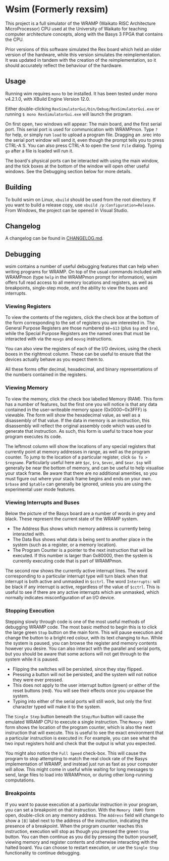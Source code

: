 # Wsim (Formerly rexsim)

This project is a full simulator of the WRAMP (Waikato RISC Architecture
MicroProcessor) CPU used at the University of Waikato for teaching computer
architecture concepts, along with the Basys 3 FPGA that contains the CPU.

Prior versions of this software simulated the Rex board which held an older
version of the hardware, while this version simulates the reimplementation.
It was updated in tandem with the creation of the reimplementation, so it
should accurately reflect the behaviour of the hardware.

## Usage

Running wim requires `mono` to be installed.
It has been tested under mono v4.2.1.0, with XBuild Engine Version 12.0.

Either double-clicking `RexSimulatorGui/bin/Debug/RexSimulatorGui.exe` or
running `$ mono RexSimulatorGui.exe` will launch the program.

On first open, two windows will appear: The main board, and the first serial
port. This serial port is used for communication with WRAMPmon. Type `?` for
help, or simply run `load` to upload a program file. Dragging an .srec into the
serial port window will send it, even though the prompt tells you to press
CTRL-A S. You can also press CTRL-A to open the `Send File` dialog. Typing `go`
after a file is loaded will run it.

The board's physical ports can be interacted with using the main window, and
the tick boxes at the bottom of the window will open other useful windows. See
the Debugging section below for more details.

## Building

To build wsim on Linux, `xbuild` should be used from the root directory. If
you want to build a release copy, use `xbuild /p:Configuration=Release`.
From Windows, the project can be opened in Visual Studio.

## Changelog

A changelog can be found in [CHANGELOG.md](CHANGELOG.md).

## Debugging

wsim contains a number of useful debugging features that can help when writing
programs for WRAMP. On top of the usual commands included with WRAMPmon (type
`help` in the WRAMPmon prompt for information), wsim offers full read access to
all memory locations and registers, as well as breakpoints, single-step mode,
and the ability to view the buses and interrupts.

### Viewing Registers

To view the contents of the registers, click the check box at the bottom of the
form corresponding to the set of registers you are interested in. The General
Purpose Registers are those numbered `$0`~`$13` (plus `$sp` and `$ra`), while
the Special Purpose Registers are the named ones that must be interacted with
via the `movgs` and `movsg` instructions.

You can also view the registers of each of the I/O devices, using the check
boxes in the rightmost column. These can be useful to ensure that the devices
actually behave as you expect them to.

All these forms offer decimal, hexadecimal, and binary representations of the
numbers contained in the registers.

### Viewing Memory

To view the memory, click the check box labelled Memory (RAM). This form has a
number of features, but the first one you will notice is that any data contained
in the user-writeable memory space (0x0000~0x3FFF) is viewable. The form will
show the hexadecimal value, as well as a disassembly of that value. If the data
in memory is an instruction, this disassembly will reflect the original assembly
code which was used to generate that instruction. As such, this form is useful
to trace how your program executes its code.

The leftmost column will show the locations of any special registers that
currently point at memory addresses in range, as well as the program counter. To
jump to the location of a particular register, click `Go To > $regname`.
Particularly useful here are `$pc`, `$ra`, `$evec`, and `$ear`. `$sp` will
generally be near the bottom of memory, and can be useful to help visualise your
stack frame. Be aware that there are no additional amenities, so you must
figure out where your stack frame begins and ends on your own. `$rbase` and
`$ptable` can generally be ignored, unless you are using the experimental user
mode features.

### Viewing Interrupts and Buses

Below the picture of the Basys board are a number of words in grey and black.
These represent the current state of the WRAMP system.

* The Address Bus shows which memory address is currently being interacted with.
* The Data Bus shows what data is being sent to another place in the system
  (such as a register, or a memory location).
* The Program Counter is a pointer to the next instruction that will be
  executed. If this number is larger than 0x80000, then the system is currently
  executing code that is part of WRAMPmon.

The second row shows the currently active interrupt lines. The word
corresponding to a particular interrupt type will turn black when that interrupt
is both active and unmasked in `$cctrl`. The word `Interrupts:` will be black if
any interrupt is active, regardless of the value of `$cctrl`. This is useful to
see if there are any active interrupts which are unmasked, which normally
indicates misconfiguration of an I/O device.

### Stopping Execution

Stepping slowly through code is one of the most useful methods of debugging
WRAMP code. The most basic method to begin this is to click the large green
`Stop` button on the main form. This will pause execution and change the button
to a bright red colour, with its text changing to `Run`. While the system is
paused, you can browse the register and memory contents however you desire. You
can also interact with the parallel and serial ports, but you should be aware
that some actions will not get through to the system while it is paused.

* Flipping the switches will be persisted, since they stay flipped.
* Pressing a button will not be persisted, and the system will not notice they
  were ever pressed.
* This does not apply to the user interrupt button (green) or either of the
  reset buttons (red). You will see their effects once you unpause the system.
* Typing into either of the serial ports will still work, but only the first
  character typed will make it to the system.

The `Single Step` button beneath the `Stop/Run` button will cause the emulated
WRAMP CPU to execute a single instruction. The `Memory (RAM)` form shows the
location of the program counter, which is also the next instruction that will
execute. This is useful to see the exact environment that a particular
instruction is executed in: For example, you can see what the two input
registers hold and check that the output is what you expected.

You might also notice the `Full Speed` check-box. This will cause the program to
stop attempting to match the real clock rate of the Basys implementation of
WRAMP, and instead just run as fast as your computer will allow. This might come
in useful while waiting for long messages to send, large files to load into
WRAMPmon, or during other long-running computations.

### Breakpoints

If you want to pause execution at a particular instruction in your program, you
can set a breakpoint on that instruction. With the `Memory (RAM)` form open,
double-click on any memory address. The `Address` field will change to show a
`[B]` label next to the address of the instruction, indicating the presence of a
breakpoint. When the program counter reaches this instruction, execution will
stop as though you pressed the green `Stop` button. You can then continue as you
did by pressing the button yourself, viewing memory and register contents and
otherwise interacting with the halted board. You can choose to restart
execution, or use the `Single Step` functionality to continue debugging.
